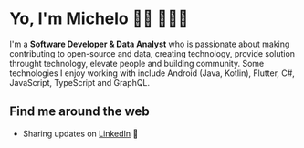 # Yo, I'm Michelo 👋🏾 👩🏾‍💻


I'm a **Software Developer & Data Analyst** who is passionate about making contributing to open-source and data, creating technology, provide solution throught technology, elevate people and building community. Some technologies I enjoy working with include Android (Java, Kotlin), Flutter, C#, JavaScript, TypeScript and GraphQL. 

## Find me around the web

- Sharing updates on <a  href="https://www.linkedin.com/in/michelo243/">LinkedIn</a> 💼
